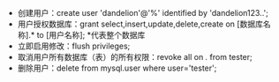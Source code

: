 * 创建用户：create user 'dandelion'@'%' identified by 'dandelion123..';
* 用户授权数据库：grant select,insert,update,delete,create on [数据库名称].* to [用户名称]; *代表整个数据库
* 立即启用修改：flush privileges;
* 取消用户所有数据库（表）的所有权限：revoke all on *.* from tester;
* 删除用户：delete from mysql.user where user='tester';